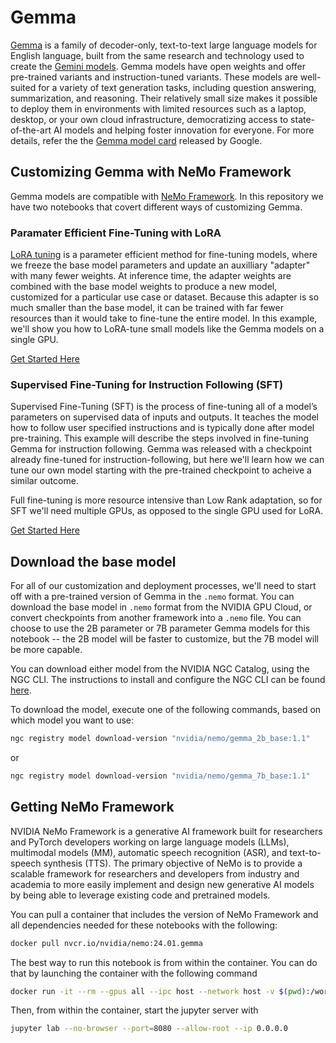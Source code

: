 # Gemma

[Gemma](https://ai.google.dev/gemma/docs) is a family of decoder-only, text-to-text large language models for English language, built from the same research and technology used to create the [Gemini models](https://blog.google/technology/ai/google-gemini-ai/). Gemma models have open weights and offer pre-trained variants and instruction-tuned variants. These models are well-suited for a variety of text generation tasks, including question answering, summarization, and reasoning. Their relatively small size makes it possible to deploy them in environments with limited resources such as a laptop, desktop, or your own cloud infrastructure, democratizing access to state-of-the-art AI models and helping foster innovation for everyone.
For more details, refer the the [Gemma model card](https://ai.google.dev/gemma/docs/model_card) released by Google.


## Customizing Gemma with NeMo Framework

Gemma models are compatible with [NeMo Framework](https://docs.nvidia.com/nemo-framework/user-guide/latest/index.html). In this repository we have two notebooks that covert different ways of customizing Gemma.

### Paramater Efficient Fine-Tuning with LoRA

[LoRA tuning](https://arxiv.org/abs/2106.09685) is a parameter efficient method for fine-tuning models, where we freeze the base model parameters and update an auxilliary "adapter" with many fewer weights. At inference time, the adapter weights are combined with the base model weights to produce a new model, customized for a particular use case or dataset. Because this adapter is so much smaller than the base model, it can be trained with far fewer resources than it would take to fine-tune the entire model. In this example, we'll show you how to LoRA-tune small models like the Gemma models on a single GPU.

[Get Started Here](./lora.ipynb)

### Supervised Fine-Tuning for Instruction Following (SFT)

Supervised Fine-Tuning (SFT) is the process of fine-tuning all of a model’s parameters on supervised data of inputs and outputs. It teaches the model how to follow user specified instructions and is typically done after model pre-training. This example will describe the steps involved in fine-tuning Gemma for instruction following. Gemma was released with a checkpoint already fine-tuned for instruction-following, but here we'll learn how we can tune our own model starting with the pre-trained checkpoint to acheive a similar outcome.

Full fine-tuning is more resource intensive than Low Rank adaptation, so for SFT we'll need multiple GPUs, as opposed to the single GPU used for LoRA.

[Get Started Here](./)

## Download the base model

For all of our customization and deployment processes, we'll need to start off with a pre-trained version of Gemma in the `.nemo` format. You can download the base model in `.nemo` format from the NVIDIA GPU Cloud, or convert checkpoints from another framework into a `.nemo` file. You can choose to use the 2B parameter or 7B parameter Gemma models for this notebook -- the 2B model will be faster to customize, but the 7B model will be more capable.

You can download either model from the NVIDIA NGC Catalog, using the NGC CLI. The instructions to install and configure the NGC CLI can be found [here](https://ngc.nvidia.com/setup/installers/cli).

To download the model, execute one of the following commands, based on which model you want to use:

```bash
ngc registry model download-version "nvidia/nemo/gemma_2b_base:1.1"
```

or

```bash
ngc registry model download-version "nvidia/nemo/gemma_7b_base:1.1"
```

## Getting NeMo Framework

NVIDIA NeMo Framework is a generative AI framework built for researchers and PyTorch developers working on large language models (LLMs), multimodal models (MM), automatic speech recognition (ASR), and text-to-speech synthesis (TTS). The primary objective of NeMo is to provide a scalable framework for researchers and developers from industry and academia to more easily implement and design new generative AI models by being able to leverage existing code and pretrained models.

You can pull a container that includes the version of NeMo Framework and all dependencies needed for these notebooks with the following:

```bash
docker pull nvcr.io/nvidia/nemo:24.01.gemma
```

The best way to run this notebook is from within the container. You can do that by launching the container with the following command

```bash
docker run -it --rm --gpus all --ipc host --network host -v $(pwd):/workspace nvcr.io/nvidia/nemo:24.01.gemma
```

Then, from within the container, start the jupyter server with

```bash
jupyter lab --no-browser --port=8080 --allow-root --ip 0.0.0.0
```